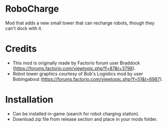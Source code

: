 # RoboCharge
Mod that adds a new small tower that can recharge robots, though they can't dock with it.

# Credits
- This mod is originally made by Factorio forum user Braddock (https://forums.factorio.com/viewtopic.php?f=87&t=3798).
- Robot tower graphics courtesy of Bob's Logistics mod by user Bobingabout (https://forums.factorio.com/viewtopic.php?f=51&t=6987).

# Installation
- Can be installed in-game (search for robot charging station).
- Download zip file from release section and place in your mods folder.
